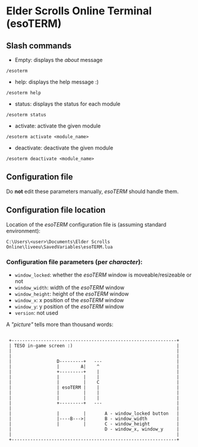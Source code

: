 # Elder Scrolls Online Terminal (esoTERM)

## Slash commands

* Empty: displays the *about* message

```
/esoterm
```

* help: displays the help message :)

```
/esoterm help
```


* status: displays the status for each module

```
/esoterm status
```

* activate: activate the given module

```
/esoterm activate <module_name>
```

* deactivate: deactivate the given module

```
/esoterm deactivate <module_name>
```

## Configuration file

Do **not** edit these parameters manually, *esoTERM* should handle them.

## Configuration file location

Location of the *esoTERM* configuration file is (assuming standard environment):

```
C:\Users\<user>\Documents\Elder Scrolls Online\liveeu\SavedVariables\esoTERM.lua
```

### Configuration file parameters (per *character*):

* `window_locked`: whether the *esoTERM* window is moveable/resizeable or not
* `window_width`: width of the *esoTERM* window
* `window_height`: height of the *esoTERM* window
* `window_x`: x position of the *esoTERM* window
* `window_y`: y position of the *esoTERM* window
* `version`: not used

A *"picture"* tells more than thousand words:

```

 +--------------------------------------------------------------+
 | TESO in-game screen :)                                       |
 |                                                              |
 |                                                              |
 |                 D---------+   ---                            |
 |                 |        A|    ^                             |
 |                 +---------+    |                             |
 |                 |         |    |                             |
 |                 |         |    C                             |
 |                 | esoTERM |    |                             |
 |                 |         |    |                             |
 |                 |         |    |                             |
 |                 +---------+   ---                            |
 |                                                              |
 |                 |         |       A - window_locked button   |
 |                 |----B--->|       B - window_width           |
 |                 |         |       C - window_height          |
 |                                   D - window_x, window_y     |
 |                                                              |
 +--------------------------------------------------------------+

```

